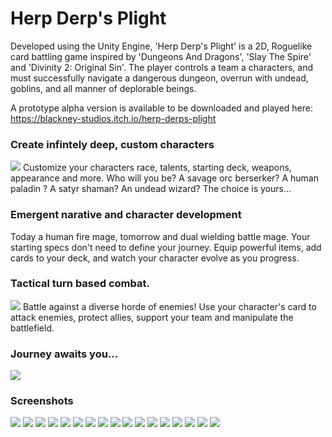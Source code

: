 # Herp Derp's Plight

Developed using the Unity Engine, 'Herp Derp's Plight' is a 2D, Roguelike card battling game inspired by 'Dungeons And Dragons', 'Slay The Spire' and 'Divinity 2: Original Sin'. The player controls a team a characters, and must successfully navigate a dangerous dungeon, overrun with undead, goblins, and all manner of deplorable beings. 

A prototype alpha version is available to be downloaded and played here: https://blackney-studios.itch.io/herp-derps-plight 

### Create infintely deep, custom characters
![](GIF/characters.gif)
Customize your characters race, talents, starting deck, weapons, appearance and more. Who will you be? A savage orc berserker? A human paladin ? A satyr shaman? An undead wizard? The choice is yours...

### Emergent narative and character development
Today a human fire mage, tomorrow and dual wielding battle mage. Your starting specs don't need to define your journey. Equip powerful items, add cards to your deck, and watch your character evolve as you progress.

### Tactical turn based combat.
![](GIF/combat_compressed_1.gif)
Battle against a diverse horde of enemies! Use your character's card to attack enemies, protect allies, support your team and manipulate the battlefield.


### Journey awaits you...
![](GIF/main_menu.gif)


### Screenshots
![](Game%20Still%20Images/combat_1-min.png)
![](Game%20Still%20Images/combat_2-min.png)
![](Game%20Still%20Images/add_cards_1-min.png)
![](Game%20Still%20Images/camping_1-min.png)
![](Game%20Still%20Images/camping_2-min.png)
![](Game%20Still%20Images/combat_start_1-min.png)
![](Game%20Still%20Images/kings_event_1-min.png)
![](Game%20Still%20Images/kings_event_2-min.png)
![](Game%20Still%20Images/loot_1-min.png)
![](Game%20Still%20Images/map_1-min.png)
![](Game%20Still%20Images/map_2-min.png)
![](Game%20Still%20Images/recruit_1-min.png)
![](Game%20Still%20Images/shop_1-min.png)
![](Game%20Still%20Images/states_1-min.png)
![](Game%20Still%20Images/story_event_1-min.png)
![](Game%20Still%20Images/upgrade_1-min.png)
![](Game%20Still%20Images/victory_1-min.png)
